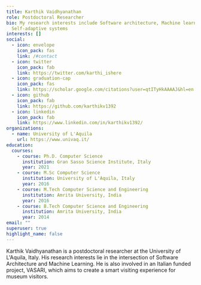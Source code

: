 ```yaml
---
title: Karthik Vaidhyanathan
role: Postdoctoral Researcher
bio: My research interests include Software architecture, Machine learning and
  Self-adaptive systems
interests: []
social:
  - icon: envelope
    icon_pack: fas
    link: /#contact
  - icon: twitter
    icon_pack: fab
    link: https://twitter.com/karthi_ishere
  - icon: graduation-cap
    icon_pack: fas
    link: https://scholar.google.com/citations?user=qtITyHkAAAAJ&hl=en
  - icon: github
    icon_pack: fab
    link: https://github.com/karthikv1392
  - icon: linkedin
    icon_pack: fab
    link: https://www.linkedin.com/in/karthikv1392/
organizations:
  - name: University of L'Aquila
    url: https://www.univaq.it/
education:
  courses:
    - course: Ph.D. Computer Science
      institution: Gran Sasso Science Institute, Italy
      year: 2021
    - course: M.Sc Computer Science
      institution: University of L'Aquila, Italy
      year: 2016
    - course: M.Tech Computer Science and Engineering
      institution: Amrita University, India
      year: 2016
    - course: B.Tech Computer Science and Engineering
      institution: Amrita University, India
      year: 2014
email: ""
superuser: true
highlight_name: false
---
```

Karthik Vaidhyanathan is a postdoctoral researcher at the University of L'Aquila, Italy. His research interests lie in the intersection of Software Architecture and Machine Learning. He is also involved in an Italian funded project, VASARI, which aims to create a smart visiting experience for museum visitors.
